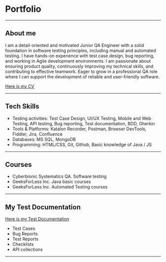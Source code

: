 # Portfolio

---

## About me

I am a detail-oriented and motivated Junior QA Engineer with a solid foundation in software testing principles, including manual and automated testing. I have hands-on experience with test case design, bug reporting, and working in Agile development environments. I am passionate about ensuring product quality, continuously improving my technical skills, and contributing to effective teamwork. Eager to grow in a professional QA role where I can support the development of reliable and user-friendly software.

 [Here is my CV](https://drive.google.com/file/d/1oIj5GawaCl-Ya4nUN4MBLUdc8_kJvtIS/view?usp=sharing)

---

## Tech Skills

* Testing activities: Test Case Design, UI/UX Testing, Mobile and Web Testing, API testing, Bug reporting, Test documentation, BDD, Gherkin
* Tools & Platforms: Katalon Recorder, Postman, Browser DevTools, Fiddler, Jira, Confluence
* Databases: MS SQL, MongoDB
* Programming: HTML/CSS, Git, Github, Basic knowledge of Java / JS

---

## Courses

* Cyberbionic Systematics QA. Software testing 
* GeeksForLess Inc. Java basic courses 
* GeeksForLess Inc. Automated Testing courses

---

## My Test Documentation

[Here is my Test Documentation](https://linktr.ee/Olena_Kerenykevych)

* Test Cases
* Bug Reports
* Test Reports
* Сhecklists
* API collections

---